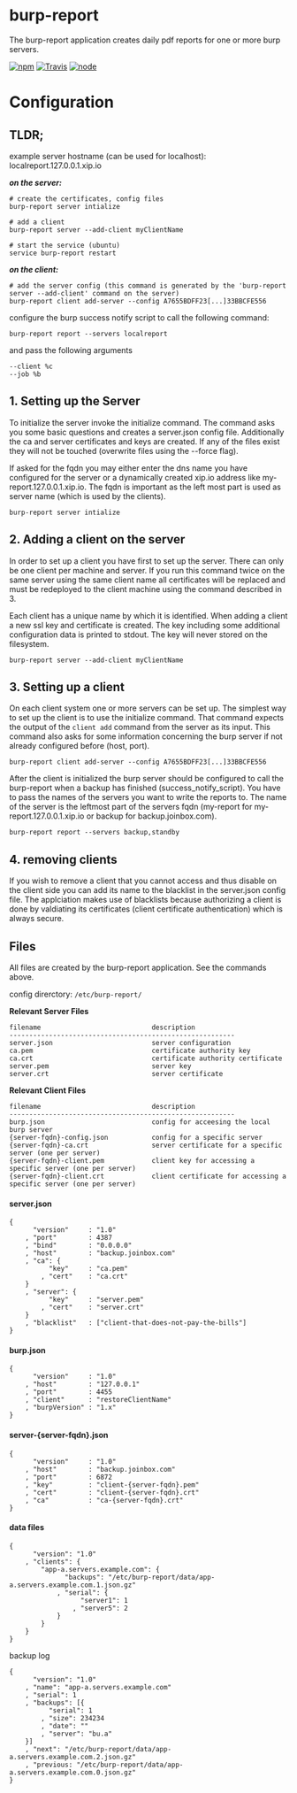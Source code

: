 # burp-report

The burp-report application creates daily pdf reports for one or more burp servers.


[![npm](https://img.shields.io/npm/dm/burp-report.svg?style=flat-square)](https://www.npmjs.com/package/burp-report)
[![Travis](https://img.shields.io/travis/eventEmitter/burp-report.svg?style=flat-square)](https://travis-ci.org/eventEmitter/burp-report)
[![node](https://img.shields.io/node/v/burp-report.svg?style=flat-square)](https://nodejs.org/)


# Configuration

## TLDR;

example server hostname (can be used for localhost): localreport.127.0.0.1.xip.io

***on the server:***

	# create the certificates, config files
	burp-report server intialize

	# add a client
	burp-report server --add-client myClientName

	# start the service (ubuntu)
	service burp-report restart


***on the client:***

	# add the server config (this command is generated by the 'burp-report server --add-client' command on the server)
	burp-report client add-server --config A7655BDFF23[...]33BBCFE556


configure the burp success notify script to call the following command:
	
	burp-report report --servers localreport

and pass the following arguments

	--client %c
	--job %b



## 1. Setting up the Server

To initialize the server invoke the initialize command. The command asks you some basic
questions and creates a server.json config file. Additionally the ca and server certificates 
and keys are created. If any of the files exist they will not be touched (overwrite files using
the --force flag).

If asked for the fqdn you may either enter the dns name you have configured for the server or
a dynamically created xip.io address like my-report.127.0.0.1.xip.io. The fqdn is important as 
the left most part is used as server name (which is used by the clients).

    burp-report server intialize




## 2. Adding a client on the server

In order to set up a client you have first to set up the server. There can only be one client per machine and server.
If you run this command twice on the same server using the same client name all certificates will be replaced and
must be redeployed to the client machine using the command described in 3.

Each client has a unique name by which it is identified. When adding a client a new ssl key and certificate is
created. The key including some additional configuration data is printed to stdout. The key will never stored
on the filesystem.


    burp-report server --add-client myClientName





## 3. Setting up a client

On each client system one or more servers can be set up. The simplest way to set up the client is to use
the initialize command. That command expects the output of the `client add` command from the server as its input.
This command also asks for some information concerning the burp server if not already configured before (host, port).


    burp-report client add-server --config A7655BDFF23[...]33BBCFE556


After the client is initialized the burp server should be configured to call the burp-report when a backup 
has finished (success_notify_script). You have to pass the names of the servers you want to write the reports to. 
The name of the server is the leftmost part of the servers fqdn (my-report for my-report.127.0.0.1.xip.io or 
backup for backup.joinbox.com).

    
    burp-report report --servers backup,standby 




## 4. removing clients

If you wish to remove a client that you cannot access and thus disable on the client side you can add its name to the 
blacklist in the server.json config file. The applciation makes use of blacklists because authorizing a client is
done by valdiating its certificates (client certificate authentication) which is always secure.






## Files

All files are created by the burp-report application. See the commands above.

config direrctory: `/etc/burp-report/`

**Relevant Server Files**
````
filename                            description
---------------------------------------------------------
server.json                         server configuration
ca.pem                              certificate authority key
ca.crt                              certificate authority certificate
server.pem                   		server key
server.crt                   		server certificate
````

**Relevant Client Files**
````
filename                            description
---------------------------------------------------------
burp.json                           config for acceesing the local burp server
{server-fqdn}-config.json 			config for a specific server
{server-fqdn}-ca.crt            	server certificate for a specific server (one per server)
{server-fqdn}-client.pem            client key for accessing a specific server (one per server)
{server-fqdn}-client.crt            client certificate for accessing a specific server (one per server)
````







#### server.json

    {
          "version"     : "1.0"
        , "port"        : 4387
        , "bind"        : "0.0.0.0"
        , "host"        : "backup.joinbox.com"
        , "ca": {
              "key"     : "ca.pem"
            , "cert"    : "ca.crt"
        }
        , "server": {
              "key"     : "server.pem"
            , "cert"    : "server.crt"
        }
        , "blacklist"   : ["client-that-does-not-pay-the-bills"]
    }





#### burp.json

    {
          "version"     : "1.0"
        , "host"        : "127.0.0.1"
        , "port"        : 4455
        , "client"      : "restoreClientName"
        , "burpVersion" : "1.x"
    }





#### server-{server-fqdn}.json

    {
          "version"     : "1.0"
        , "host"        : "backup.joinbox.com"
        , "port"        : 6872
        , "key"         : "client-{server-fqdn}.pem"
        , "cert"        : "client-{server-fqdn}.crt"
        , "ca"          : "ca-{server-fqdn}.crt"
    }




#### data files

	{
		  "version": "1.0"
		, "clients": {
			"app-a.servers.example.com": {
				  "backups": "/etc/burp-report/data/app-a.servers.example.com.1.json.gz"
				, "serial": {
					  "server1": 1
					, "server5": 2
				}
			}
		}
	}


backup log
	
	{
		  "version": "1.0"
		, "name": "app-a.servers.example.com"
		, "serial": 1
		, "backups": [{
			  "serial": 1
			, "size": 234234
			, "date": ""
			, "server": "bu.a"
		}]
		, "next": "/etc/burp-report/data/app-a.servers.example.com.2.json.gz"
		, "previous: "/etc/burp-report/data/app-a.servers.example.com.0.json.gz"
	}